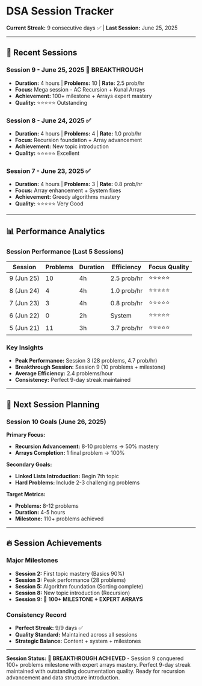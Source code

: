 # DSA Session Tracker

**Current Streak:** 9 consecutive days ✅ | **Last Session:** June 25, 2025

---

## 📅 Recent Sessions

### Session 9 - June 25, 2025 🎉 **BREAKTHROUGH**
- **Duration:** 4 hours | **Problems:** 10 | **Rate:** 2.5 prob/hr
- **Focus:** Mega session - AC Recursion + Kunal Arrays
- **Achievement:** 100+ milestone + Arrays expert mastery
- **Quality:** ⭐⭐⭐⭐⭐ Outstanding

### Session 8 - June 24, 2025 ✅
- **Duration:** 4 hours | **Problems:** 4 | **Rate:** 1.0 prob/hr  
- **Focus:** Recursion foundation + Array advancement
- **Achievement:** New topic introduction
- **Quality:** ⭐⭐⭐⭐⭐ Excellent

### Session 7 - June 23, 2025 ✅
- **Duration:** 4 hours | **Problems:** 3 | **Rate:** 0.8 prob/hr
- **Focus:** Array enhancement + System fixes
- **Achievement:** Greedy algorithms mastery
- **Quality:** ⭐⭐⭐⭐⭐ Very Good

---

## 📊 Performance Analytics

### Session Performance (Last 5 Sessions)
| Session | Problems | Duration | Efficiency | Focus Quality |
|---------|----------|----------|------------|---------------|
| 9 (Jun 25) | 10 | 4h | 2.5 prob/hr | ⭐⭐⭐⭐⭐ |
| 8 (Jun 24) | 4 | 4h | 1.0 prob/hr | ⭐⭐⭐⭐⭐ |
| 7 (Jun 23) | 3 | 4h | 0.8 prob/hr | ⭐⭐⭐⭐⭐ |
| 6 (Jun 22) | 0 | 2h | System | ⭐⭐⭐⭐⭐ |
| 5 (Jun 21) | 11 | 3h | 3.7 prob/hr | ⭐⭐⭐⭐⭐ |

### Key Insights
- **Peak Performance:** Session 3 (28 problems, 4.7 prob/hr)
- **Breakthrough Session:** Session 9 (10 problems + milestone)
- **Average Efficiency:** 2.4 problems/hour
- **Consistency:** Perfect 9-day streak maintained

---

## 🎯 Next Session Planning

### Session 10 Goals (June 26, 2025)
**Primary Focus:**
- **Recursion Advancement:** 8-10 problems → 50% mastery
- **Arrays Completion:** 1 final problem → 100%

**Secondary Goals:**
- **Linked Lists Introduction:** Begin 7th topic
- **Hard Problems:** Include 2-3 challenging problems

**Target Metrics:**
- **Problems:** 8-12 problems
- **Duration:** 4-5 hours
- **Milestone:** 110+ problems achieved

---

## 🔥 Session Achievements

### Major Milestones
- **Session 2:** First topic mastery (Basics 90%)
- **Session 3:** Peak performance (28 problems)
- **Session 5:** Algorithm foundation (Sorting complete)
- **Session 8:** New topic introduction (Recursion)
- **Session 9:** 🎉 **100+ MILESTONE + EXPERT ARRAYS**

### Consistency Record
- **Perfect Streak:** 9/9 days ✅
- **Quality Standard:** Maintained across all sessions
- **Strategic Balance:** Content + system + milestones

---

**Session Status:** 🎉 **BREAKTHROUGH ACHIEVED** - Session 9 conquered 100+ problems milestone with expert arrays mastery. Perfect 9-day streak maintained with outstanding documentation quality. Ready for recursion advancement and data structure introduction. 